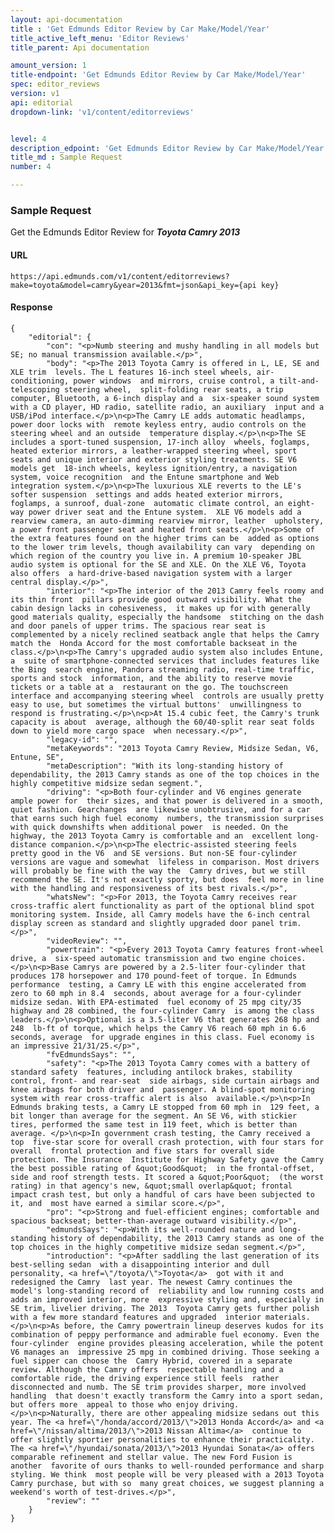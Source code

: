 ```yaml
---
layout: api-documentation
title : 'Get Edmunds Editor Review by Car Make/Model/Year'
title_active_left_menu: 'Editor Reviews'
title_parent: Api documentation

amount_version: 1
title-endpoint: 'Get Edmunds Editor Review by Car Make/Model/Year'
spec: editor_reviews
version: v1
api: editorial
dropdown-link: 'v1/content/editorreviews'


level: 4
description_edpoint: 'Get Edmunds Editor Review by Car Make/Model/Year'
title_md : Sample Request
number: 4

---
```


### Sample Request

Get the Edmunds Editor Review for ***Toyota Camry 2013***

#### URL

	https://api.edmunds.com/v1/content/editorreviews?make=toyota&model=camry&year=2013&fmt=json&api_key={api key}
	
#### Response

	{
        "editorial": {
            "con": "<p>Numb steering and mushy handling in all models but SE; no manual transmission available.</p>",
            "body": "<p>The 2013 Toyota Camry is offered in L, LE, SE and XLE trim  levels. The L features 16-inch steel wheels, air-conditioning, power windows  and mirrors, cruise control, a tilt-and-telescoping steering wheel,  split-folding rear seats, a trip computer, Bluetooth, a 6-inch display and a  six-speaker sound system with a CD player, HD radio, satellite radio, an auxiliary  input and a USB/iPod interface.</p>\n<p>The Camry LE adds automatic headlamps, power door locks with  remote keyless entry, audio controls on the steering wheel and an outside  temperature display.</p>\n<p>The SE includes a sport-tuned suspension, 17-inch alloy  wheels, foglamps, heated exterior mirrors, a leather-wrapped steering wheel, sport  seats and unique interior and exterior styling treatments. SE V6 models get  18-inch wheels, keyless ignition/entry, a navigation system, voice recognition  and the Entune smartphone and Web integration system.</p>\n<p>The luxurious XLE reverts to the LE's softer suspension  settings and adds heated exterior mirrors, foglamps, a sunroof, dual-zone  automatic climate control, an eight-way power driver seat and the Entune system.  XLE V6 models add a rearview camera, an auto-dimming rearview mirror, leather  upholstery, a power front passenger seat and heated front seats.</p>\n<p>Some of the extra features found on the higher trims can be  added as options to the lower trim levels, though availability can vary  depending on which region of the country you live in. A premium 10-speaker JBL  audio system is optional for the SE and XLE. On the XLE V6, Toyota also offers  a hard-drive-based navigation system with a larger central display.</p>",
            "interior": "<p>The interior of the 2013 Camry feels roomy and its thin front  pillars provide good outward visibility. What the cabin design lacks in cohesiveness,  it makes up for with generally good materials quality, especially the handsome  stitching on the dash and door panels of upper trims. The spacious rear seat is  complemented by a nicely reclined seatback angle that helps the Camry match the  Honda Accord for the most comfortable backseat in the class.</p>\n<p>The Camry's upgraded audio system also includes Entune, a  suite of smartphone-connected services that includes features like the Bing  search engine, Pandora streaming radio, real-time traffic, sports and stock  information, and the ability to reserve movie tickets or a table at a  restaurant on the go. The touchscreen interface and accompanying steering wheel  controls are usually pretty easy to use, but sometimes the virtual buttons'  unwillingness to respond is frustrating.</p>\n<p>At 15.4 cubic feet, the Camry's trunk capacity is about  average, although the 60/40-split rear seat folds down to yield more cargo space  when necessary.</p>",
            "legacy-id": "",
            "metaKeywords": "2013 Toyota Camry Review, Midsize Sedan, V6, Entune, SE",
            "metaDescription": "With its long-standing history of dependability, the 2013 Camry stands as one of the top choices in the highly competitive midsize sedan segment.",
            "driving": "<p>Both four-cylinder and V6 engines generate ample power for  their sizes, and that power is delivered in a smooth, quiet fashion. Gearchanges  are likewise unobtrusive, and for a car that earns such high fuel economy  numbers, the transmission surprises with quick downshifts when additional power  is needed. On the highway, the 2013 Toyota Camry is comfortable and an  excellent long-distance companion.</p>\n<p>The electric-assisted steering feels pretty good in the V6  and SE versions. But non-SE four-cylinder versions are vague and somewhat  lifeless in comparison. Most drivers will probably be fine with the way the  Camry drives, but we still recommend the SE. It's not exactly sporty, but does  feel more in line with the handling and responsiveness of its best rivals.</p>",
            "whatsNew": "<p>For 2013, the Toyota Camry receives rear cross-traffic alert functionality as part of the optional blind spot monitoring system. Inside, all Camry models have the 6-inch central display screen as standard and slightly upgraded door panel trim.</p>",
            "videoReview": "",
            "powertrain": "<p>Every 2013 Toyota Camry features front-wheel drive, a  six-speed automatic transmission and two engine choices.</p>\n<p>Base Camrys are powered by a 2.5-liter four-cylinder that  produces 178 horsepower and 170 pound-feet of torque. In Edmunds performance  testing, a Camry LE with this engine accelerated from zero to 60 mph in 8.4  seconds, about average for a four-cylinder midsize sedan. With EPA-estimated  fuel economy of 25 mpg city/35 highway and 28 combined, the four-cylinder Camry  is among the class leaders.</p>\n<p>Optional is a 3.5-liter V6 that generates 268 hp and 248  lb-ft of torque, which helps the Camry V6 reach 60 mph in 6.6 seconds, average  for upgrade engines in this class. Fuel economy is an impressive 21/31/25.</p>",
            "fvEdmundsSays": "",
            "safety": "<p>The 2013 Toyota Camry comes with a battery of standard safety  features, including antilock brakes, stability control, front- and rear-seat  side airbags, side curtain airbags and knee airbags for both driver and  passenger. A blind-spot monitoring system with rear cross-traffic alert is also  available.</p>\n<p>In Edmunds braking tests, a Camry LE stopped from 60 mph in  129 feet, a bit longer than average for the segment. An SE V6, with stickier  tires, performed the same test in 119 feet, which is better than average. </p>\n<p>In government crash testing, the Camry received a top  five-star score for overall crash protection, with four stars for overall  frontal protection and five stars for overall side protection. The Insurance  Institute for Highway Safety gave the Camry the best possible rating of &quot;Good&quot;  in the frontal-offset, side and roof strength tests. It scored a &quot;Poor&quot;  (the worst rating) in that agency's new, &quot;small overlap&quot; frontal  impact crash test, but only a handful of cars have been subjected to it, and  most have earned a similar score.</p>",
            "pro": "<p>Strong and fuel-efficient engines; comfortable and spacious backseat; better-than-average outward visibility.</p>",
            "edmundsSays": "<p>With its well-rounded nature and long-standing history of dependability, the 2013 Camry stands as one of the top choices in the highly competitive midsize sedan segment.</p>",
            "introduction": "<p>After saddling the last generation of its best-selling sedan  with a disappointing interior and dull personality, <a href=\"/toyota/\">Toyota</a>  got with it and redesigned the Camry  last year. The newest Camry continues the model's long-standing record of  reliability and low running costs and adds an improved interior, more  expressive styling and, especially in SE trim, livelier driving. The 2013  Toyota Camry gets further polish with a few more standard features and upgraded  interior materials.</p>\n<p>As before, the Camry powertrain lineup deserves kudos for its  combination of peppy performance and admirable fuel economy. Even the four-cylinder  engine provides pleasing acceleration, while the potent V6 manages an  impressive 25 mpg in combined driving. Those seeking a fuel sipper can choose the  Camry Hybrid, covered in a separate review. Although the Camry offers  respectable handling and a comfortable ride, the driving experience still feels  rather disconnected and numb. The SE trim provides sharper, more involved handling  that doesn't exactly transform the Camry into a sport sedan, but offers more  appeal to those who enjoy driving. </p>\n<p>Naturally, there are other appealing midsize sedans out this  year. The <a href=\"/honda/accord/2013/\">2013 Honda Accord</a> and <a href=\"/nissan/altima/2013/\">2013 Nissan Altima</a>  continue to offer slightly sportier personalities to enhance their practicality.  The <a href=\"/hyundai/sonata/2013/\">2013 Hyundai Sonata</a> offers comparable refinement and stellar value. The new Ford Fusion is another  favorite of ours thanks to well-rounded performance and sharp styling. We think  most people will be very pleased with a 2013 Toyota Camry purchase, but with so  many great choices, we suggest planning a weekend's worth of test-drives.</p>",
            "review": ""
        }
    }